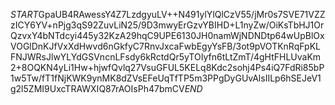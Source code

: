$START$GpaUB4RAwessY4Z7LzdgyuLV++N491ylYlQlCzV55/jMr0s7SVE71VZZzICY6YV+nPjg3qS92ZuvLiN25/9D3mwyErGzvYBIHD+L1nyZw/OiKsTbHJ1OrQzvxY4bNTdcyi445y32KzA29hqC9UPE6130JH0namWjNDNDtp64wUpBlOxVOGlDnKJfVxXdHwvd6nGkfyC7RnvJxcaFwbEgyYsFB/3ot9pVOTKnRqFpKLFNJWRsJlwYLYdGSVncnLFsdy6kRctdQr5yTOIyfn6tLtZmT/4gHtFHLUvaKm2+8OQKN4yLi1Hw+hjwfQvlq27VsuGFUL5KELq8Kdc2sohj4Ps4iQ7FdRi85bP1w5Tw/fT1fNjKWK9ynMK8dZVsEFeUqTfTP5m3PPgDyGUvAlsIILp6hSEJeV1g2l5ZMI9UxcTRAWXIQ87rAOIsPh47bmCV$END$